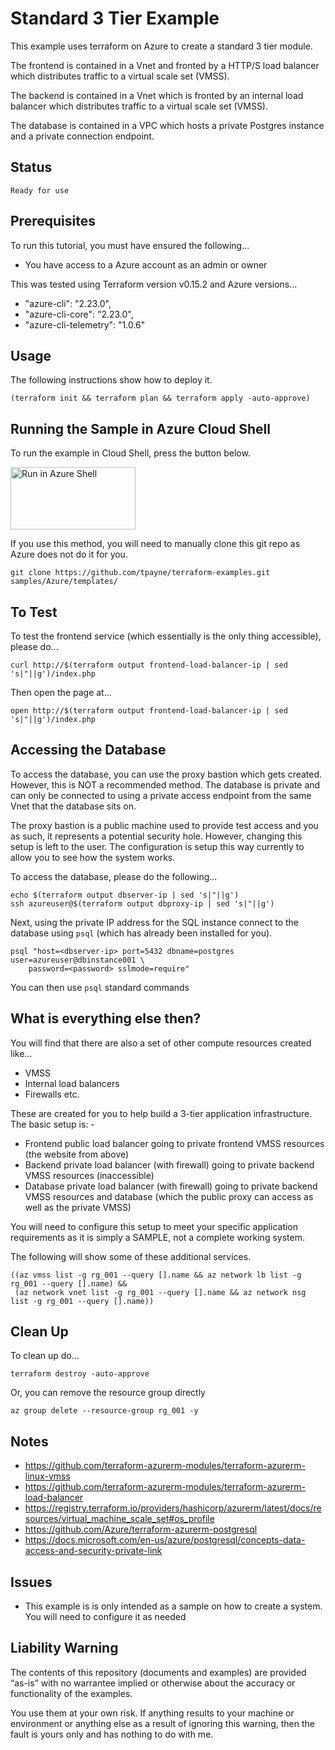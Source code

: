 Standard 3 Tier Example
=======================

This example uses terraform on Azure to create a standard 3 tier module.

The frontend is contained in a Vnet and fronted by a HTTP/S load balancer which distributes traffic to a virtual scale set (VMSS).

The backend is contained in a Vnet which is fronted by an internal load balancer which distributes traffic to a virtual scale set (VMSS).

The database is contained in a VPC which hosts a private Postgres instance and a private connection endpoint.

Status
------
````
Ready for use
````

Prerequisites
-------------
To run this tutorial, you must have ensured the following...

* You have access to a Azure account as an admin or owner

This was tested using Terraform version v0.15.2 and Azure versions...

*  "azure-cli": "2.23.0",
*  "azure-cli-core": "2.23.0",
*  "azure-cli-telemetry": "1.0.6"

Usage
-----
The following instructions show how to deploy it.

    (terraform init && terraform plan && terraform apply -auto-approve)

Running the Sample in Azure Cloud Shell
---------------------------------------
To run the example in Cloud Shell, press the button below.

[<img src="https://azure.microsoft.com/svghandler/cloud-shell.png" alt="Run in Azure Shell" width="200" height="100">][run_button_auto]

If you use this method, you will need to manually clone this git repo as Azure does not do it for you.

    git clone https://github.com/tpayne/terraform-examples.git samples/Azure/templates/

To Test
-------
To test the frontend service (which essentially is the only thing accessible), please do...

    curl http://$(terraform output frontend-load-balancer-ip | sed 's|"||g')/index.php

Then open the page at...

    open http://$(terraform output frontend-load-balancer-ip | sed 's|"||g')/index.php

Accessing the Database
----------------------
To access the database, you can use the proxy bastion which gets created. However, this is NOT
a recommended method. The database is private and can only be connected to using a private
access endpoint from the same Vnet that the database sits on.

The proxy bastion is a public machine used to provide test access and you as such, it represents
a potential security hole. However, changing this setup is left to the user. The configuration is
setup this way currently to allow you to see how the system works.

To access the database, please do the following...

    echo $(terraform output dbserver-ip | sed 's|"||g')
    ssh azureuser@$(terraform output dbproxy-ip | sed 's|"||g')

Next, using the private IP address for the SQL instance connect to the database using `psql` (which
has already been installed for you).

    psql "host=<dbserver-ip> port=5432 dbname=postgres user=azureuser@dbinstance001 \
        password=<password> sslmode=require"

You can then use `psql` standard commands

What is everything else then?
-----------------------------
You will find that there are also a set of other compute resources created like...
- VMSS
- Internal load balancers
- Firewalls etc.

These are created for you to help build a 3-tier application infrastructure. The basic setup is: -
- Frontend public load balancer going to private frontend VMSS resources (the website from above)
- Backend private load balancer (with firewall) going to private backend VMSS resources (inaccessible)
- Database private load balancer (with firewall) going to private backend VMSS resources and database (which the public proxy can access as well as the private VMSS)

You will need to configure this setup to meet your specific application requirements as it is simply
a SAMPLE, not a complete working system.

The following will show some of these additional services.

    ((az vmss list -g rg_001 --query [].name && az network lb list -g rg_001 --query [].name) &&
     (az network vnet list -g rg_001 --query [].name && az network nsg list -g rg_001 --query [].name))

Clean Up
--------
To clean up do...

    terraform destroy -auto-approve

Or, you can remove the resource group directly

    az group delete --resource-group rg_001 -y

Notes
-----
- https://github.com/terraform-azurerm-modules/terraform-azurerm-linux-vmss
- https://github.com/terraform-azurerm-modules/terraform-azurerm-load-balancer
- https://registry.terraform.io/providers/hashicorp/azurerm/latest/docs/resources/virtual_machine_scale_set#os_profile
- https://github.com/Azure/terraform-azurerm-postgresql
- https://docs.microsoft.com/en-us/azure/postgresql/concepts-data-access-and-security-private-link

Issues
------
- This example is is only intended as a sample on how to create a system. You will need to configure it as needed

Liability Warning
-----------------
The contents of this repository (documents and examples) are provided “as-is” with no warrantee implied
or otherwise about the accuracy or functionality of the examples.

You use them at your own risk. If anything results to your machine or environment or anything else as a
result of ignoring this warning, then the fault is yours only and has nothing to do with me.

[run_button_auto]: https://shell.azure.com/
